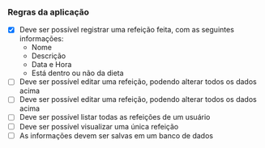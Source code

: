 ### Regras da aplicação

- [X] Deve ser possível registrar uma refeição feita, com as seguintes informações:
    - Nome
    - Descrição
    - Data e Hora
    - Está dentro ou não da dieta
- [ ] Deve ser possível editar uma refeição, podendo alterar todos os dados acima
- [ ] Deve ser possível editar uma refeição, podendo alterar todos os dados acima
- [ ] Deve ser possível listar todas as refeições de um usuário
- [ ] Deve ser possível visualizar uma única refeição
- [ ] As informações devem ser salvas em um banco de dados

